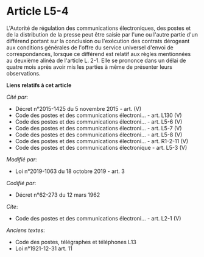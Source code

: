# Article L5-4

L'Autorité de régulation des communications électroniques, des postes et de la distribution de la presse peut être saisie par
l'une ou l'autre partie d'un différend portant sur la conclusion ou l'exécution des contrats dérogeant aux conditions
générales de l'offre du service universel d'envoi de correspondances, lorsque ce différend est relatif aux règles mentionnées
au deuxième alinéa de l'article L. 2-1. Elle se prononce dans un délai de quatre mois après avoir mis les parties à même de
présenter leurs observations.

**Liens relatifs à cet article**

_Cité par_:

  - Décret n°2015-1425 du 5 novembre 2015 - art. (V)
  - Code des postes et des communications électroni... - art. L130 (V)
  - Code des postes et des communications électroni... - art. L5-6 (V)
  - Code des postes et des communications électroni... - art. L5-7 (V)
  - Code des postes et des communications électroni... - art. L5-8 (V)
  - Code des postes et des communications électroni... - art. R1-2-11 (V)
  - Code des postes et des communications électronique - art. L5-3 (V)

_Modifié par_:

  - Loi n°2019-1063 du 18 octobre 2019 - art. 3

_Codifié par_:

  - Décret n°62-273 du 12 mars 1962

_Cite_:

  - Code des postes et des communications électroni... - art. L2-1 (V)

_Anciens textes_:

  - Code des postes, télégraphes et téléphones L13
  - Loi n°1921-12-31 art. 11
